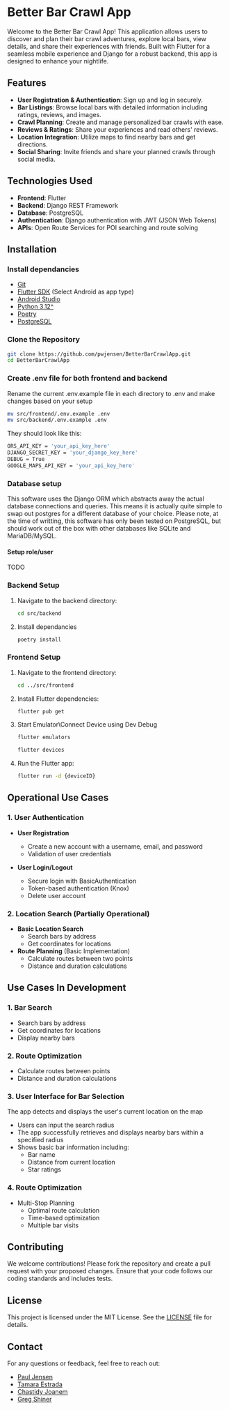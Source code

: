 # Better Bar Crawl App

Welcome to the Better Bar Crawl App! This application allows users to discover and plan their bar crawl adventures, explore local bars, view details, and share their experiences with friends. Built with Flutter for a seamless mobile experience and Django for a robust backend, this app is designed to enhance your nightlife.

## Features

- **User Registration & Authentication**: Sign up and log in securely.
- **Bar Listings**: Browse local bars with detailed information including ratings, reviews, and images.
- **Crawl Planning**: Create and manage personalized bar crawls with ease.
- **Reviews & Ratings**: Share your experiences and read others' reviews.
- **Location Integration**: Utilize maps to find nearby bars and get directions.
- **Social Sharing**: Invite friends and share your planned crawls through social media.

## Technologies Used

- **Frontend**: Flutter
- **Backend**: Django REST Framework
- **Database**: PostgreSQL
- **Authentication**: Django authentication with JWT (JSON Web Tokens)
- **APIs**: Open Route Services for POI searching and route solving

## Installation

### Install dependancies

- [Git](https://git-scm.com/downloads)
- [Flutter SDK](https://docs.flutter.dev/get-started/install) (Select Android as app type)
- [Android Studio](https://developer.android.com/studio/install)
- [Python 3.12^](https://www.python.org/downloads/)
- [Poetry](https://python-poetry.org/docs/#installation)
- [PostgreSQL](https://www.postgresql.org/download/)

### Clone the Repository

```bash
git clone https://github.com/pwjensen/BetterBarCrawlApp.git
cd BetterBarCrawlApp
```
### Create .env file for both frontend and backend
Rename the current .env.example file in each directory to .env and make changes based on your setup
```bash
mv src/frontend/.env.example .env
mv src/backend/.env.example .env
```

They should look like this:
```bash
ORS_API_KEY = 'your_api_key_here'
DJANGO_SECRET_KEY = 'your_django_key_here'
DEBUG = True
GOOGLE_MAPS_API_KEY = 'your_api_key_here'
```
### Database setup
This software uses the Django ORM which abstracts away the actual database connections and queries. This means it is actually quite simple to swap out postgres for a different database of your choice. Please note, at the time of writting, this software has only been tested on PostgreSQL, but should work out of the box with other databases like SQLite and MariaDB/MySQL. 

#### Setup role/user
TODO

### Backend Setup

1. Navigate to the backend directory:
   ```bash
   cd src/backend
   ```

2. Install dependancies
   ```bash
   poetry install
   ```

### Frontend Setup

1. Navigate to the frontend directory:
   ```bash
   cd ../src/frontend
   ```

2. Install Flutter dependencies:
   ```bash
   flutter pub get
   ```
3. Start Emulator\Connect Device using Dev Debug
   ```bash
   flutter emulators
   ```
   ```bash
   flutter devices
   ```
3. Run the Flutter app:
   ```bash
   flutter run -d {deviceID}
   ```


## Operational Use Cases
### 1. User Authentication 
- **User Registration**
  - Create a new account with a username, email, and password
  - Validation of user credentials

- **User Login/Logout**
  - Secure login with BasicAuthentication
  - Token-based authentication (Knox)
  - Delete user account
    
### 2. Location Search (Partially Operational) 
- **Basic Location Search**
  - Search bars by address
  - Get coordinates for locations
- **Route Planning** (Basic Implementation)
  - Calculate routes between two points
  - Distance and duration calculations
## Use Cases In Development

### 1. Bar Search
- Search bars by address
- Get coordinates for locations
- Display nearby bars
  
### 2. Route Optimization
- Calculate routes between points
- Distance and duration calculations
  
### 3. User Interface for Bar Selection
 The app detects and displays the user's current location on the map
- Users can input the search radius
- The app successfully retrieves and displays nearby bars within a specified radius
- Shows basic bar information including:
    - Bar name
    - Distance from current location
    - Star ratings
      
### 4.  Route Optimization
- Multi-Stop Planning
    - Optimal route calculation
    - Time-based optimization
    - Multiple bar visits

## Contributing

We welcome contributions! Please fork the repository and create a pull request with your proposed changes. Ensure that your code follows our coding standards and includes tests.

## License

This project is licensed under the MIT License. See the [LICENSE](LICENSE) file for details.

## Contact

For any questions or feedback, feel free to reach out:

- [Paul Jensen](https://github.com/pwjensen)
- [Tamara Estrada](https://github.com/TamaraEstrada)
- [Chastidy Joanem](https://github.com/Chazdj0510)
- [Greg Shiner](https://github.com/GregShiner)
